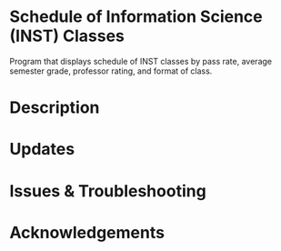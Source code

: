 # Schedule of Information Science (INST) Classes
Program that displays schedule of INST classes by pass rate, average semester grade, professor rating, and format of class.

# Description

# Updates

# Issues & Troubleshooting

# Acknowledgements
